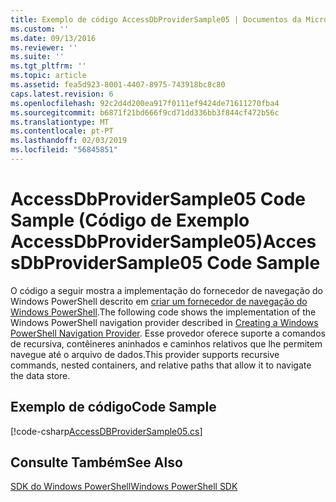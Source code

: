 ```yaml
---
title: Exemplo de código AccessDbProviderSample05 | Documentos da Microsoft
ms.custom: ''
ms.date: 09/13/2016
ms.reviewer: ''
ms.suite: ''
ms.tgt_pltfrm: ''
ms.topic: article
ms.assetid: fea5d923-8001-4407-8975-743918bc8c80
caps.latest.revision: 6
ms.openlocfilehash: 92c2d4d200ea917f0111ef9424de71611270fba4
ms.sourcegitcommit: b6871f21bd666f9cd71dd336bb3f844cf472b56c
ms.translationtype: MT
ms.contentlocale: pt-PT
ms.lasthandoff: 02/03/2019
ms.locfileid: "56845851"
---
```

# <a name="accessdbprovidersample05-code-sample"></a><span data-ttu-id="a576e-102">AccessDbProviderSample05 Code Sample (Código de Exemplo AccessDbProviderSample05)</span><span class="sxs-lookup"><span data-stu-id="a576e-102">AccessDbProviderSample05 Code Sample</span></span>

<span data-ttu-id="a576e-103">O código a seguir mostra a implementação do fornecedor de navegação do Windows PowerShell descrito em [criar um fornecedor de navegação do Windows PowerShell](./creating-a-windows-powershell-navigation-provider.md).</span><span class="sxs-lookup"><span data-stu-id="a576e-103">The following code shows the implementation of the Windows PowerShell navigation provider described in [Creating a Windows PowerShell Navigation Provider](./creating-a-windows-powershell-navigation-provider.md).</span></span> <span data-ttu-id="a576e-104">Esse provedor oferece suporte a comandos de recursiva, contêineres aninhados e caminhos relativos que lhe permitem navegue até o arquivo de dados.</span><span class="sxs-lookup"><span data-stu-id="a576e-104">This provider supports recursive commands, nested containers, and relative paths that allow it to navigate the data store.</span></span>

## <a name="code-sample"></a><span data-ttu-id="a576e-105">Exemplo de código</span><span class="sxs-lookup"><span data-stu-id="a576e-105">Code Sample</span></span>

[!code-csharp[AccessDBProviderSample05.cs](../../powershell-sdk-samples/SDK-2.0/csharp/AccessDBProviderSample05/AccessDBProviderSample05.cs#L11-L1960 "AccessDBProviderSample05.cs")]

## <a name="see-also"></a><span data-ttu-id="a576e-106">Consulte Também</span><span class="sxs-lookup"><span data-stu-id="a576e-106">See Also</span></span>

[<span data-ttu-id="a576e-107">SDK do Windows PowerShell</span><span class="sxs-lookup"><span data-stu-id="a576e-107">Windows PowerShell SDK</span></span>](../windows-powershell-reference.md)
